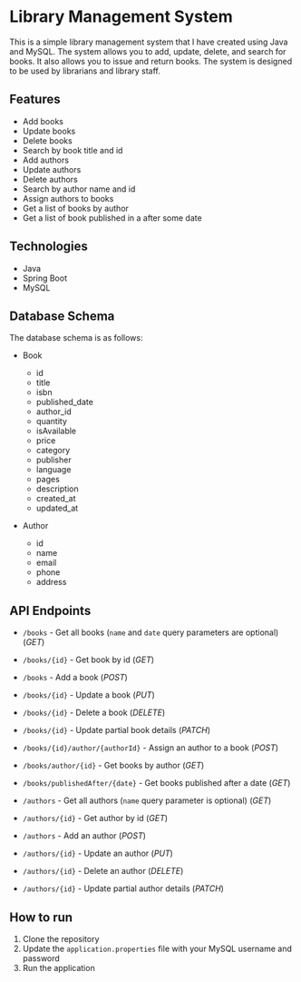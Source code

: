 # Library Management System
This is a simple library management system that I have created using Java and MySQL. The system allows you to add, update, delete, and search for books. It also allows you to issue and return books. The system is designed to be used by librarians and library staff.

## Features
- Add books
- Update books
- Delete books
- Search by book title and id
- Add authors
- Update authors
- Delete authors
- Search by author name and id
- Assign authors to books
- Get a list of books by author
- Get a list of book published in a after some date

## Technologies
- Java
- Spring Boot
- MySQL

## Database Schema
The database schema is as follows:
- Book
  - id
  - title
  - isbn
  - published_date
  - author_id
  - quantity
  - isAvailable
  - price
  - category
  - publisher
  - language
  - pages
  - description
  - created_at
  - updated_at

- Author
  - id
  - name
  - email
  - phone
  - address

## API Endpoints
- `/books` - Get all books (`name` and `date` query parameters are optional) (_GET_)
- `/books/{id}` - Get book by id (_GET_)
- `/books` - Add a book (_POST_)
- `/books/{id}` - Update a book (_PUT_)
- `/books/{id}` - Delete a book (_DELETE_)
- `/books/{id}` - Update partial book details (_PATCH_)
- `/books/{id}/author/{authorId}` - Assign an author to a book (_POST_)
- `/books/author/{id}` - Get books by author (_GET_)
- `/books/publishedAfter/{date}` - Get books published after a date (_GET_)

- `/authors` - Get all authors (`name` query parameter is optional) (_GET_)
- `/authors/{id}` - Get author by id (_GET_)
- `/authors` - Add an author (_POST_)
- `/authors/{id}` - Update an author (_PUT_)
- `/authors/{id}` - Delete an author (_DELETE_)
- `/authors/{id}` - Update partial author details (_PATCH_)

## How to run
1. Clone the repository
2. Update the `application.properties` file with your MySQL username and password
3. Run the application